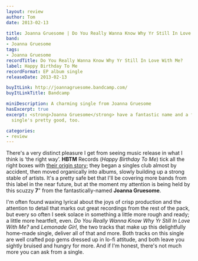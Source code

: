 ```yaml
---
layout: review
author: Tom
date: 2013-02-13

title: Joanna Gruesome | Do You Really Wanna Know Why Yr Still In Love With Me?
band:
- Joanna Gruesome
tags:
- Joanna Gruesome
recordTitle: Do You Really Wanna Know Why Yr Still In Love With Me?
label: Happy Birthday To Me
recordFormat: EP album single
releaseDate: 2013-02-13

buyItLink: http://joannagruesome.bandcamp.com/
buyItLinkTitle: Bandcamp

miniDescription: A charming single from Joanna Gruesome
hasExcerpt: true
excerpt: <strong>Joanna Gruesome</strong> have a fantastic name and a fantastic record label. Their
  single's pretty good, too.

categories:
- review
---
```


There's a very distinct pleasure I get from seeing music release in what I think is ‘the right way’. **HBTM** Records (*Happy Birthday To Me*) tick all the right boxes with [their origin story](http://hhbtm.com/faq); they began a singles club almost by accident, then moved organically into albums, slowly building up a strong stable of artists. It's a pretty safe bet that I'll be covering more bands from this label in the near future, but at the moment my attention is being held by this scuzzy **7**" from the fantastically-named **Joanna Gruesome**.

I'm often found waxing lyrical about the joys of crisp production and the attention to detail that marks out great recordings from the rest of the pack, but every so often I seek solace in something a little more rough and ready; a little more heartfelt, even. *Do You Really Wanna Know Why Yr Still In Love With Me?* and *Lemonade Girl*, the two tracks that make up this delightfully home-made single, deliver all of that and more. Both tracks on this single are well crafted pop gems dressed up in lo-fi attitude, and both leave you sightly bruised and hungry for more. And if I'm honest, there's not much more you can ask from a single.


